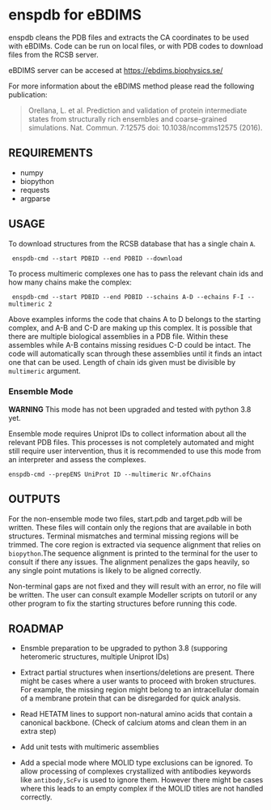 # enspdb for eBDIMS

enspdb cleans the PDB files and extracts the CA coordinates to be used with eBDIMs. Code can be run on local files, or with PDB codes to download files from the RCSB server. 

eBDIMS server can be accesed at https://ebdims.biophysics.se/

For more information about the eBDIMS method please read the following publication:

> Orellana, L. et al. Prediction and validation of protein intermediate states from structurally rich ensembles and coarse-grained simulations. Nat. Commun. 7:12575 doi: 10.1038/ncomms12575 (2016).

## REQUIREMENTS

- numpy
- biopython
- requests
- argparse

## USAGE

To download structures from the RCSB database that has a single chain `A`.

``` enspdb-cmd --start PDBID --end PDBID --download```

To process multimeric complexes one has to pass the relevant chain ids and how many chains make the complex:

``` enspdb-cmd --start PDBID --end PDBID --schains A-D --echains F-I --multimeric 2```

Above examples informs the code that chains A to D belongs to the starting complex, and A-B and C-D are making up this complex. It is possible that there are multiple biological assemblies in a PDB file. Within these assembles while A-B contains missing residues C-D could be intact. The code will automatically scan through these assemblies until it finds an intact one that can be used.
Length of chain ids given must be divisible by `multimeric` argument.

### Ensemble Mode

**WARNING** This mode has not been upgraded and tested with python 3.8 yet.

Ensemble mode requires Uniprot IDs to collect information about all the relevant PDB files. This processes is not completely automated and might still require user intervention, thus it is recommended to use this mode from an interpreter and assess the complexes.

``` enspdb-cmd --prepENS UniProt ID --multimeric Nr.ofChains ```

## OUTPUTS

For the non-ensemble mode two files, start.pdb and target.pdb will be written. These files will contain only the regions that are available in both structures. Terminal mismatches and terminal missing regions will be trimmed. The core region is extracted via sequence alignment that relies on `biopython`.The sequence alignment is printed to the terminal for the user to consult if there any issues. The alignment penalizes the gaps heavily, so any single point mutations is likely to be aligned correctly.

Non-terminal gaps are not fixed and they will result with an error, no file will be written. The user can consult example Modeller scripts on tutoril or any other program to fix the starting structures before running this code.

## ROADMAP

* Ensmble preparation to be upgraded to python 3.8 (supporing heteromeric structures, multiple Uniprot IDs)

* Extract partial structures when insertions/deletions are present. There might be cases where a user wants to proceed with broken structures. For example, the missing region might belong to an intracellular domain of a membrane protein that can be disregarded for quick analysis.

* Read HETATM lines to support non-natural amino acids that contain a canonical backbone. (Check of calcium atoms and clean them in an extra step)

* Add unit tests with multimeric assemblies

* Add a special mode where MOLID type exclusions can be ignored. To allow processing of complexes crystallized with antibodies keywords like `antibody,ScFv` is used to ignore them. However there might be cases where this leads to an empty complex if the MOLID titles are not handled correctly.
